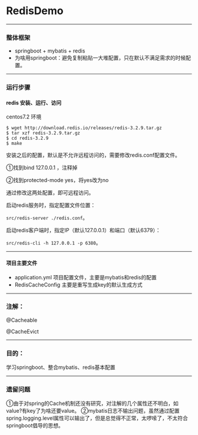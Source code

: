 # RedisDemo

---
### 整体框架
* springboot + mybatis + redis
* 为啥用springboot：避免复制粘贴一大堆配置，只在默认不满足需求的时候配置。

---
### 运行步骤

#### redis 安装、运行、访问
centos7.2 环境
```
$ wget http://download.redis.io/releases/redis-3.2.9.tar.gz
$ tar xzf redis-3.2.9.tar.gz
$ cd redis-3.2.9
$ make

```


安装之后的配置，默认是不允许远程访问的，需要修改redis.conf配置文件。

①找到bind 127.0.0.1 ，注释掉

②找到protected-mode yes，将yes改为no

通过修改这两处配置，即可远程访问。


启动redis服务时，指定配置文件位置：

`src/redis-server ./redis.conf`。

启动redis客户端时，指定IP（默认127.0.0.1）和端口（默认6379）：

`src/redis-cli -h 127.0.0.1 -p 6380`。


---
#### 项目主要文件
* application.yml 项目配置文件，主要是mybatis和redis的配置
* RedisCacheConfig 主要是重写生成key的默认生成方式

---
### 注解：

@Cacheable

@CacheEvict


---
### 目的：
学习springboot、整合mybatis、redis基本配置

---
### 遗留问题
①由于对spring的Cache机制还没有研究，对注解的几个属性还不明白，如value?有key了为啥还要value。
②mybatis日志不输出问题，虽然通过配置spring.logging.level属性可以输出了，但是总觉得不正常，太啰嗦了，不太符合springboot倡导的思想。


